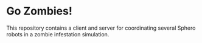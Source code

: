 # Go Zombies!

This repository contains a client and server for coordinating several
Sphero robots in a zombie infestation simulation.
